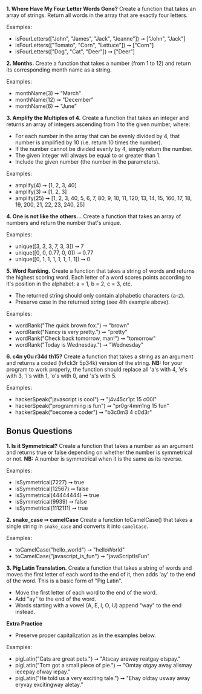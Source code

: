 **1. Where Have My Four Letter Words Gone?**
Create a function that takes an array of strings. Return all words in the array that are exactly four letters.

Examples:

- isFourLetters(["John", "James", "Jack", "Jeanne"]) ➞ ["John", "Jack"]
- isFourLetters(["Tomato", "Corn", "Lettuce"]) ➞ ["Corn"]
- isFourLetters(["Dog", "Cat", "Deer"]) ➞ ["Deer"]

**2. Months.**
Create a function that takes a number (from 1 to 12) and return its corresponding month name as a string.

Examples:

- monthName(3) ➞ "March"
- monthName(12) ➞ "December"
- monthName(6) ➞ "June"

**3. Amplify the Multiples of 4.**
Create a function that takes an integer and returns an array of integers ascending from 1 to the given number, where:

- For each number in the array that can be evenly divided by 4, that number is amplified by 10 (i.e. return 10 times the number).
- If the number cannot be divided evenly by 4, simply return the number.
- The given integer will always be equal to or greater than 1.
- Include the given number (the number in the parameters).

Examples:

- amplify(4) ➞ [1, 2, 3, 40]
- amplify(3) ➞ [1, 2, 3]
- amplify(25) ➞ [1, 2, 3, 40, 5, 6, 7, 80, 9, 10, 11, 120, 13, 14, 15, 160, 17, 18, 19, 200, 21, 22, 23, 240, 25]

**4. One is not like the others...**
Create a function that takes an array of numbers and return the number that's unique.

Examples:

- unique([3, 3, 3, 7, 3, 3]) ➞ 7
- unique([0, 0, 0.77, 0, 0]) ➞ 0.77
- unique([0, 1, 1, 1, 1, 1, 1, 1]) ➞ 0

**5. Word Ranking.**
Create a function that takes a string of words and returns the highest scoring word. Each letter of a word scores points according to it's position in the alphabet: a = 1, b = 2, c = 3, etc.

- The returned string should only contain alphabetic characters (a-z).
- Preserve case in the returned string (see 4th example above).

Examples:

- wordRank("The quick brown fox.") ➞ "brown"
- wordRank("Nancy is very pretty.") ➞ "pretty"
- wordRank("Check back tomorrow, man!") ➞ "tomorrow"
- wordRank("Today is Wednesday.") ➞ "Wednesday"

**6. c4n y0u r34d th15?**
Create a function that takes a string as an argument and returns a coded (h4ck3r 5p34k) version of the string. **NB:** for your program to work properly, the function should replace all 'a's with 4, 'e's with 3, 'i's with 1, 'o's with 0, and 's's with 5.

Examples:

- hackerSpeak("javascript is cool") ➞ "j4v45cr1pt 15 c00l"
- hackerSpeak("programming is fun") ➞ "pr0gr4mm1ng 15 fun"
- hackerSpeak("become a coder") ➞ "b3c0m3 4 c0d3r"

## Bonus Questions

**1. Is it Symmetrical?**
Create a function that takes a number as an argument and returns true or false depending on whether the number is symmetrical or not. **NB:** A number is symmetrical when it is the same as its reverse.

Examples:

- isSymmetrical(7227) ➞ true
- isSymmetrical(12567) ➞ false
- isSymmetrical(44444444) ➞ true
- isSymmetrical(9939) ➞ false
- isSymmetrical(1112111) ➞ true

**2. snake_case ➞ camelCase**
Create a function toCamelCase() that takes a single string in `snake_case` and converts it into `camelCase`.

Examples:

- toCamelCase("hello_world") ➞ "helloWorld"
- toCamelCase("javascript_is_fun") ➞ "javaScriptIsFun"

**3. Pig Latin Translation.**
Create a function that takes a string of words and moves the first letter of each word to the end of it, then adds 'ay' to the end of the word. This is a basic form of "Pig Latin".

- Move the first letter of each word to the end of the word.
- Add "ay" to the end of the word.
- Words starting with a vowel (A, E, I, O, U) append "way" to the end instead.

**Extra Practice**

- Preserve proper capitalization as in the examples below.

Examples:

- pigLatin("Cats are great pets.") ➞ "Atscay areway reatgay etspay."
- pigLatin("Tom got a small piece of pie.") ➞ "Omtay otgay away allsmay iecepay ofway iepay."
- pigLatin("He told us a very exciting tale.") ➞ "Ehay oldtay usway away eryvay excitingway aletay."
